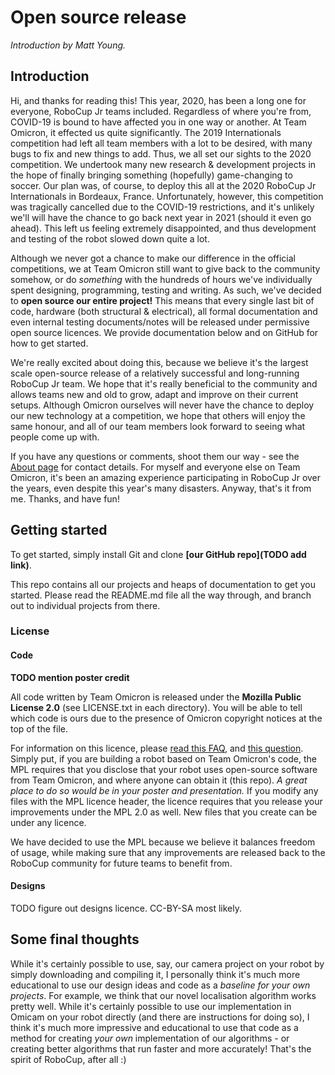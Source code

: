 # Open source release

_Introduction by Matt Young._

## Introduction

Hi, and thanks for reading this! This year, 2020, has been a long one for everyone, RoboCup Jr teams included.
Regardless of where you're from, COVID-19 is bound to have affected you in one way or another. At Team Omicron, it
effected us quite significantly.  The 2019 Internationals competition had left all team members with a lot to be
desired, with many bugs to fix and new things to add. Thus, we all set our sights to the 2020 competition. We undertook
many new research & development projects in the hope of finally bringing something (hopefully) game-changing to soccer.
Our plan was, of course, to deploy this all at the 2020 RoboCup Jr Internationals in Bordeaux, France. Unfortunately,
however, this competition was tragically cancelled due to the COVID-19 restrictions, and it's unlikely we'll will have
the chance to go back next year in 2021 (should it even go ahead). This left us feeling extremely disappointed, and 
thus development and testing of the robot slowed down quite a lot.

Although we never got a chance to make our difference in the official competitions, we at Team Omicron still want to
give back to the community somehow, or do _something_ with the hundreds of hours we've individually spent designing,
programming, testing and writing. As such, we've decided to **open source our entire project!** This means that every
single last bit of code, hardware (both structural & electrical), all formal documentation and even internal testing
documents/notes will be released under permissive open source licences. We provide documentation below and on GitHub
for how to get started.

We're really excited about doing this, because we believe it's the largest scale open-source release of a relatively
successful and long-running RoboCup Jr team. We hope that it's really beneficial to the community and allows teams
new and old to grow, adapt and improve on their current setups. Although Omicron ourselves will never have the chance to
deploy our new technology at a competition, we hope that others will enjoy the same honour, and all of our team members
look forward to seeing what people come up with. 

If you have any questions or comments, shoot them our way - see the [About page](about.md)
for contact details. For myself and everyone else on Team Omicron, it's been an amazing experience participating in
RoboCup Jr over the years, even despite this year's many disasters. Anyway, that's it from me. Thanks, and have fun!

## Getting started
To get started, simply install Git and clone **[our GitHub repo](TODO add link)**. 

This repo contains all our projects and heaps of documentation to get you started. Please read the README.md file
all the way through, and branch out to individual projects from there.

### License
#### Code
**TODO mention poster credit**

All code written by Team Omicron is released under the **Mozilla Public License 2.0** (see LICENSE.txt in each
directory). You will be able to tell which code is ours due to the presence of Omicron copyright notices at the top of
the file.

For information on this licence, please [read this FAQ](https://www.mozilla.org/en-US/MPL/2.0/FAQ/), and [this
question](https://opensource.stackexchange.com/a/8832). Simply put, if you are building a robot based on Team Omicron's
code, the MPL requires that you disclose that your robot uses open-source software from Team Omicron, and where anyone
can obtain it (this repo). _A great place to do so would be in your poster and presentation._ If you modify any files with
the MPL licence header, the licence requires that you release your improvements under the MPL 2.0 as well. New files
that you create can be under any licence.

We have decided to use the MPL because we believe it balances freedom of usage, while making sure that any improvements
are released back to the RoboCup community for future teams to benefit from.

#### Designs
TODO figure out designs licence. CC-BY-SA most likely.

## Some final thoughts
While it's certainly possible to use, say, our camera project on your robot by simply downloading and compiling it,
I personally think it's much more educational to use our design ideas and code as a _baseline for your own projects_.
For example, we think that our novel localisation algorithm works pretty well. While it's certainly possible to use
our implementation in Omicam on your robot directly (and there are instructions for doing so), I think it's much
more impressive and educational to use that code as a method for creating _your own_ implementation of our algorithms -
or creating better algorithms that run faster and more accurately! That's the spirit of RoboCup, after all :)